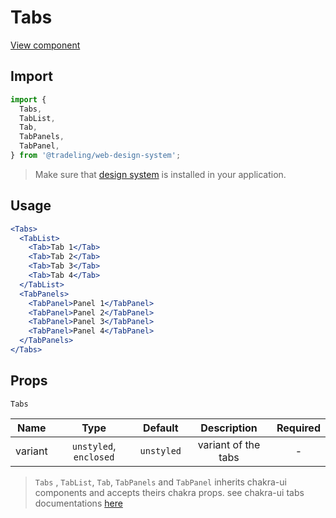 # Tabs

[View component](https://design-system.tradelingdev.com/?path=/story/tabs-tabs-example)

## Import

```jsx
import {
  Tabs,
  TabList,
  Tab,
  TabPanels,
  TabPanel,
} from '@tradeling/web-design-system';
```

> Make sure that [design system](https://github.com/tradeling/web-design-system)
> is installed in your application.

## Usage

```jsx
<Tabs>
  <TabList>
    <Tab>Tab 1</Tab>
    <Tab>Tab 2</Tab>
    <Tab>Tab 3</Tab>
    <Tab>Tab 4</Tab>
  </TabList>
  <TabPanels>
    <TabPanel>Panel 1</TabPanel>
    <TabPanel>Panel 2</TabPanel>
    <TabPanel>Panel 3</TabPanel>
    <TabPanel>Panel 4</TabPanel>
  </TabPanels>
</Tabs>
```

## Props

`Tabs`

| Name    |          Type          |  Default   |     Description     | Required |
| ------- | :--------------------: | :--------: | :-----------------: | :------: |
| variant | `unstyled`, `enclosed` | `unstyled` | variant of the tabs |    -     |

> `Tabs` , `TabList`, `Tab`, `TabPanels` and `TabPanel` inherits chakra-ui
> components and accepts theirs chakra props. see chakra-ui tabs documentations
> [here](https://chakra-ui.com/tabs)
